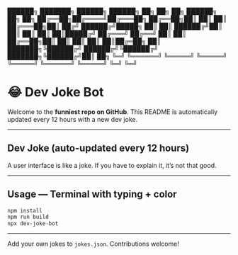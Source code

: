 ██████╗ ███████╗ ██████╗     ██████╗ ██╗   ██╗     ██╗      ██████╗ ██╗  ██╗
██╔══██╗██╔════╝██╔═══██╗    ██╔══██╗██║   ██║     ██║     ██╔═══██╗██║ ██╔╝
██████╔╝█████╗  ██║   ██║    ██████╔╝██║   ██║     ██║     ██║   ██║█████╔╝
██╔═══╝ ██╔══╝  ██║   ██║    ██╔══██╗██║   ██║     ██║     ██║   ██║██╔═██╗
██║     ███████╗╚██████╔╝    ██████╔╝╚██████╔╝     ███████╗╚██████╔╝██║  ██╗
╚═╝     ╚══════╝ ╚═════╝     ╚═════╝  ╚═════╝      ╚══════╝ ╚═════╝ ╚═╝  ╚═╝

# 😂 Dev Joke Bot

Welcome to the **funniest repo on GitHub**. This README is automatically updated every 12 hours with a new dev joke.

---

## Dev Joke (auto-updated every 12 hours)

<!-- JOKE_START -->
A user interface is like a joke. If you have to explain it, it’s not that good.

<!-- JOKE_END -->

---

## Usage — Terminal with typing + color

```bash
npm install
npm run build
npx dev-joke-bot
```

---

Add your own jokes to `jokes.json`. Contributions welcome!
